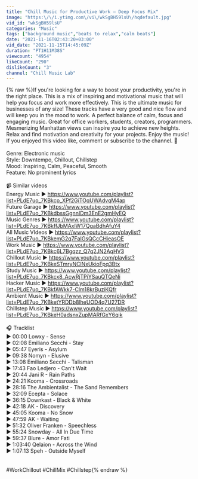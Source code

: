 ```yaml
---
title: "Chill Music for Productive Work — Deep Focus Mix"
image: "https:\/\/i.ytimg.com\/vi\/wkSgBH59lsU\/hqdefault.jpg"
vid_id: "wkSgBH59lsU"
categories: "Music"
tags: ["background music","beats to relax","calm beats"]
date: "2021-11-16T02:43:20+03:00"
vid_date: "2021-11-15T14:45:09Z"
duration: "PT1H11M38S"
viewcount: "4954"
likeCount: "290"
dislikeCount: "3"
channel: "Chill Music Lab"
---
```

{% raw %}If you're looking for a way to boost your productivity, you're in the right place. This is a mix of inspiring and motivational music that will help you focus and work more effectively. This is the ultimate music for businesses of any size! These tracks have a very good and nice flow and will keep you in the mood to work.  A perfect balance of calm, focus and engaging music. Great for office workers, students, creators, programmers. Mesmerizing Manhattan views can inspire you to achieve new heights. Relax and find motivation and creativity for your projects. Enjoy the music!<br />If you enjoyed this video like, comment or subscribe to the channel. 🙏<br /><br />Genre: Electronic music<br />Style: Downtempo, Chillout, Chillstep<br />Mood: Inspiring, Calm, Peaceful, Smooth<br />Feature: No prominent lyrics<br /><br />📹 Similar videos<br />Energy Music ► <a rel="nofollow" target="blank" href="https://www.youtube.com/playlist?list=PLdE7uo_7KBkcp_XPf2GiTOqUWAdvqM4ap">https://www.youtube.com/playlist?list=PLdE7uo_7KBkcp_XPf2GiTOqUWAdvqM4ap</a><br />Future Garage ► <a rel="nofollow" target="blank" href="https://www.youtube.com/playlist?list=PLdE7uo_7KBkdbssGgnnIDm3EnE2gmHyEQ">https://www.youtube.com/playlist?list=PLdE7uo_7KBkdbssGgnnIDm3EnE2gmHyEQ</a><br />Music Genres ► <a rel="nofollow" target="blank" href="https://www.youtube.com/playlist?list=PLdE7uo_7KBkffJbMAxlW17QgaBdhAfuY4">https://www.youtube.com/playlist?list=PLdE7uo_7KBkffJbMAxlW17QgaBdhAfuY4</a><br />All Music VIdeos ► <a rel="nofollow" target="blank" href="https://www.youtube.com/playlist?list=PLdE7uo_7KBkemG2q7FaIGsQCcCHieasOE">https://www.youtube.com/playlist?list=PLdE7uo_7KBkemG2q7FaIGsQCcCHieasOE</a><br />Work Music ► <a rel="nofollow" target="blank" href="https://www.youtube.com/playlist?list=PLdE7uo_7KBkc6L7Bgqzz_Q7q2JN2AqHV3">https://www.youtube.com/playlist?list=PLdE7uo_7KBkc6L7Bgqzz_Q7q2JN2AqHV3</a><br />Chillout Music ► <a rel="nofollow" target="blank" href="https://www.youtube.com/playlist?list=PLdE7uo_7KBkeSTmryNClNxUkioFpq3Btx">https://www.youtube.com/playlist?list=PLdE7uo_7KBkeSTmryNClNxUkioFpq3Btx</a><br />Study Music ► <a rel="nofollow" target="blank" href="https://www.youtube.com/playlist?list=PLdE7uo_7KBkcx8_AcwRjTPiYSauQTQeNi">https://www.youtube.com/playlist?list=PLdE7uo_7KBkcx8_AcwRjTPiYSauQTQeNi</a><br />Hacker Music ► <a rel="nofollow" target="blank" href="https://www.youtube.com/playlist?list=PLdE7uo_7KBkfAWkk7-Clm18krBuziKQfr">https://www.youtube.com/playlist?list=PLdE7uo_7KBkfAWkk7-Clm18krBuziKQfr</a><br />Ambient Music ► <a rel="nofollow" target="blank" href="https://www.youtube.com/playlist?list=PLdE7uo_7KBketYRDDb8lheUOD4q7U27DR">https://www.youtube.com/playlist?list=PLdE7uo_7KBketYRDDb8lheUOD4q7U27DR</a><br />Chillstep Music ► <a rel="nofollow" target="blank" href="https://www.youtube.com/playlist?list=PLdE7uo_7KBkeH0adsnxZupMARfGxY6qik">https://www.youtube.com/playlist?list=PLdE7uo_7KBkeH0adsnxZupMARfGxY6qik</a><br /><br />🎧 Tracklist<br />► 00:00 Lowxy - Sense<br />► 02:08 Emiliano Secchi - Stay<br />► 05:47 Eyeris - Asylum<br />► 09:38 Nomyn - Elusive<br />► 13:08 Emiliano Secchi - Talisman<br />► 17:43 Fao Ledjero - Can't Wait<br />► 20:44 Jani R  - Rain Paths<br />► 24:21 Kooma - Crossroads<br />► 28:16 The Ambientalist - The Sand Remembers<br />► 32:09 Ecepta - Solace<br />► 36:15 Downkast  - Black &amp; White<br />► 42:18 AK - Discovery<br />► 45:05 Kooma - No Snow<br />► 47:59 AK - Waiting<br />► 51:32 Oliver Franken  - Speechless<br />► 55:24 Snowday  - All In Due Time<br />► 59:37 Blure - Amor Fati<br />► 1:03:40 Qelaion - Across the Wind<br />► 1:07:13 Speh - Outside Myself<br /><br /><br /> #WorkChillout #ChillMix #Chillstep{% endraw %}

